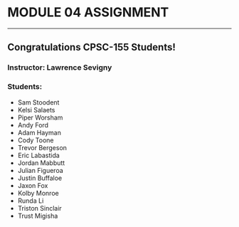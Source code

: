 # MODULE 04 ASSIGNMENT
---  
## Congratulations CPSC-155 Students!
  
### Instructor: Lawrence Sevigny
  
### Students:
* Sam Stoodent
* Kelsi Salaets
* Piper Worsham
* Andy Ford
* Adam Hayman
* Cody Toone
* Trevor Bergeson
* Eric Labastida
* Jordan Mabbutt
* Julian Figueroa
* Justin Buffaloe
* Jaxon Fox
* Kolby Monroe
* Runda Li
* Triston Sinclair
* Trust Migisha
